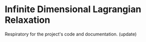 # Infinite Dimensional Lagrangian Relaxation

Respiratory for the project's code and documentation.
(update)
